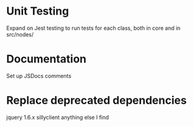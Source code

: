 
# Unit Testing

Expand on Jest testing to run tests for each class, both in core and in src/nodes/

# Documentation

Set up JSDocs comments

# Replace deprecated dependencies

jquery 1.6.x
sillyclient
anything else I find

